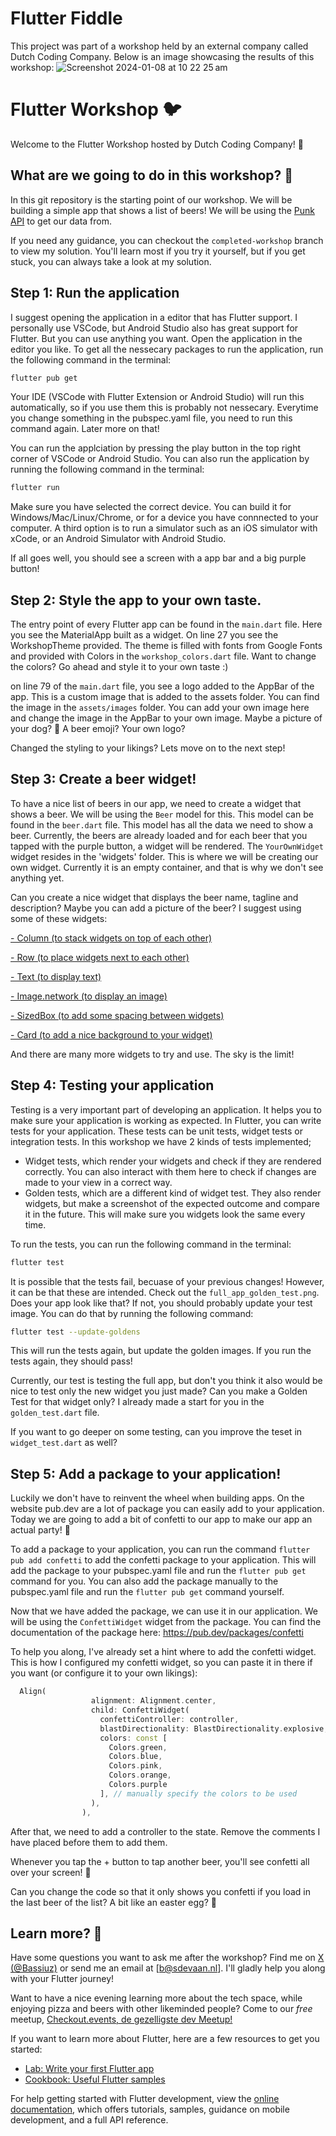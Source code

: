 # Flutter Fiddle

This project was part of a workshop held by an external company called Dutch Coding Company. Below is an image showcasing the results of this workshop:
![Screenshot 2024-01-08 at 10 22 25 am](https://github.com/greffgreff/flutter-fiddle/assets/56337726/62d76381-843f-4692-a854-cba2e3d57977)

# Flutter Workshop 🐦

Welcome to the Flutter Workshop hosted by Dutch Coding Company! 🚀

## What are we going to do in this workshop? 🤔

In this git repository is the starting point of our workshop. We will be building a simple app that shows a list of beers! We will be using the [Punk API](https://punkapi.com/documentation/v2) to get our data from.

If you need any guidance, you can checkout the `completed-workshop` branch to view my solution. You'll learn most if you try it yourself, but if you get stuck, you can always take a look at my solution.

## Step 1: Run the application

I suggest opening the application in a editor that has Flutter support. I personally use VSCode, but Android Studio also has great support for Flutter. But you can use anything you want. Open the application in the editor you like. To get all the nessecary packages to run the application, run the following command in the terminal:

```bash
flutter pub get
```
Your IDE (VSCode with Flutter Extension or Android Studio) will run this automatically, so if you use them this is probably not nessecary. Everytime you change something in the pubspec.yaml file, you need to run this command again. Later more on that!

You can run the applciation by pressing the play button in the top right corner of VSCode or Android Studio. You can also run the application by running the following command in the terminal:

```bash
flutter run
```

Make sure you have selected the correct device. You can build it for Windows/Mac/Linux/Chrome, or for a device you have connnected to your computer. A third option is to run a simulator such as an iOS simulator with xCode, or an Android Simulator with Android Studio.

If all goes well, you should see a screen with a app bar and a big purple button!

## Step 2: Style the app to your own taste.
The entry point of every Flutter app can be found in the `main.dart` file. Here you see the MaterialApp built as a widget. On line 27 you see the WorkshopTheme provided. The theme is filled with fonts from Google Fonts and provided with Colors in the `workshop_colors.dart` file. Want to change the colors? Go ahead and style it to your own taste :)

on line 79 of the `main.dart` file, you see a logo added to the AppBar of the app. This is a custom image that is added to the assets folder. You can find the image in the `assets/images` folder. You can add your own image here and change the image in the AppBar to your own image. Maybe a picture of your dog? 🐶 A beer emoji? Your own logo?

Changed the styling to your likings? Lets move on to the next step!

## Step 3: Create a beer widget!

To have a nice list of beers in our app, we need to create a widget that shows a beer. We will be using the `Beer` model for this. This model can be found in the `beer.dart` file. This model has all the data we need to show a beer. Currently, the beers are already loaded and for each beer that you tapped with the purple button, a widget will be rendered. The `YourOwnWidget` widget resides in the 'widgets' folder. This is where we will be creating our own widget. Currently it is an empty container, and that is why we don't see anything yet.

Can you create a nice widget that displays the beer name, tagline and description? Maybe you can add a picture of the beer? I suggest using some of these widgets:

[- Column (to stack widgets on top of each other)](https://api.flutter.dev/flutter/widgets/Column-class.html)

[- Row (to place widgets next to each other)](https://api.flutter.dev/flutter/widgets/Row-class.html)

[- Text (to display text)](https://api.flutter.dev/flutter/widgets/Text-class.html)

[- Image.network (to display an image)](https://api.flutter.dev/flutter/widgets/Image-class.html)

[- SizedBox (to add some spacing between widgets)](https://api.flutter.dev/flutter/widgets/SizedBox-class.html)

[- Card (to add a nice background to your widget)](https://api.flutter.dev/flutter/material/Card-class.html)


And there are many more widgets to try and use. The sky is the limit!

## Step 4: Testing your application

Testing is a very important part of developing an application. It helps you to make sure your application is working as expected. In Flutter, you can write tests for your application. These tests can be unit tests, widget tests or integration tests. In this workshop we have 2 kinds of tests implemented;
- Widget tests, which render your widgets and check if they are rendered correctly. You can also interact with them here to check if changes are made to your view in a correct way.
- Golden tests, which are a different kind of widget test. They also render widgets, but make a screenshot of the expected outcome and compare it in the future. This will make sure you widgets look the same every time.

To run the tests, you can run the following command in the terminal:

```bash
flutter test
```

It is possible that the tests fail, becuase of your previous changes! However, it can be that these are intended. Check out the `full_app_golden_test.png`. Does your app look like that? If not, you should probably update your test image. You can do that by running the following command:

```bash
flutter test --update-goldens
```

This will run the tests again, but update the golden images. If you run the tests again, they should pass!

Currently, our test is testing the full app, but don't you think it also would be nice to test only the new widget you just made? Can you make a Golden Test for that widget only? I already made a start for you in the `golden_test.dart` file. 

If you want to go deeper on some testing, can you improve the teset in `widget_test.dart` as well?

## Step 5: Add a package to your application!

Luckily we don't have to reinvent the wheel when building apps. On the website pub.dev are a lot of package you can easily add to your application. Today we are going to add a bit of confetti to our app to make our app an actual party! 🎉

To add a package to your application, you can run the command `flutter pub add confetti` to add the confetti package to your application. This will add the package to your pubspec.yaml file and run the `flutter pub get` command for you. You can also add the package manually to the pubspec.yaml file and run the `flutter pub get` command yourself.

Now that we have added the package, we can use it in our application. We will be using the `ConfettiWidget` widget from the package. You can find the documentation of the package here: https://pub.dev/packages/confetti

To help you along, I've already set a hint where to add the confetti widget. This is how I configured my confetti widget, so you can paste it in there if you want (or configure it to your own likings):

```dart
  Align(
                  alignment: Alignment.center,
                  child: ConfettiWidget(
                    confettiController: controller,
                    blastDirectionality: BlastDirectionality.explosive, // don't specify a direction, blast randomly
                    colors: const [
                      Colors.green,
                      Colors.blue,
                      Colors.pink,
                      Colors.orange,
                      Colors.purple
                    ], // manually specify the colors to be used
                  ),
                ),
```

After that, we need to add a controller to the state. Remove the comments I have placed before them to add them.

Whenever you tap the + button to tap another beer, you'll see confetti all over your screen! 🎉

Can you change the code so that it only shows you confetti if you load in the last beer of the list? A bit like an easter egg? 🥚


## Learn more? 📕

Have some questions you want to ask me after the workshop? Find me on [X (@Bassiuz)](https://x.com/bassiuz) or send me an email at [b@sdevaan.nl]. I'll gladly help you along with your Flutter journey!

Want to have a nice evening learning more about the tech space, while enjoying pizza and beers with other likeminded people? Come to our *free* meetup, [Checkout.events, de gezelligste dev Meetup!](https://checkout.events/)

If you want to learn more about Flutter, here are a few resources to get you started:

- [Lab: Write your first Flutter app](https://docs.flutter.dev/get-started/codelab)
- [Cookbook: Useful Flutter samples](https://docs.flutter.dev/cookbook)

For help getting started with Flutter development, view the
[online documentation](https://docs.flutter.dev/), which offers tutorials,
samples, guidance on mobile development, and a full API reference.
